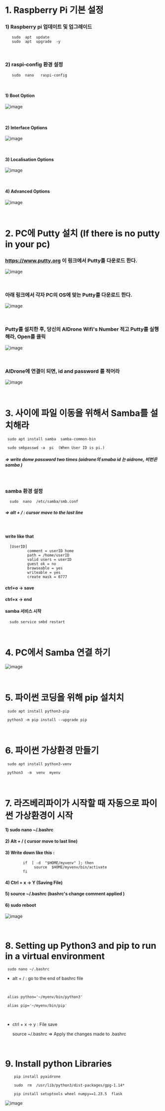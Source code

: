 # 1. Raspberry Pi 기본 설정
### 1) Raspberry pi 업데이트 및 업그레이드

       sudo  apt  update        
       sudo  apt  upgrade  -y 

<br/>

### 2) raspi-config  환경 설정
       
       sudo  nano   raspi-config

<br/>       

#### 1) Boot Option

![image](https://github.com/user-attachments/assets/f53304aa-5dc7-4588-808d-fb1c5708475c)

<br/>

#### 2) Interface Options 

![image](https://github.com/user-attachments/assets/ff6aae36-5e4a-45ae-a33b-cdfc6d3dacfd)

<br/>

#### 3) Localisation Options 

![image](https://github.com/user-attachments/assets/045760c3-3b15-4e27-9f3b-1f535b9c3344)

<br/>

#### 4) Advanced Options 

![image](https://github.com/user-attachments/assets/4245f56e-95a6-4c91-b6d2-f99a04c23a34)

<br/>

# 2. PC에 Putty 설치 (If there is no putty in your pc)

### https://www.putty.org   이 링크에서 Putty를 다운로드 한다. 

![image](https://user-images.githubusercontent.com/122161666/224391267-617a2dac-400b-4983-8a47-6379163ee5f6.png)

<br/>

### 아래 링크에서  각자 PC의 OS에 맞는 Putty를  다운로드 한다. 
![image](https://user-images.githubusercontent.com/122161666/224391765-02c437fb-357f-4e3b-9b01-a0e164b7015f.png)

<br/>

### Putty를 설치한 후, 당신의 AIDrone Wifi's Number 적고 Putty를 실행해라, Open를 클릭

![image](https://user-images.githubusercontent.com/122161666/224396899-08673c1b-b173-496a-ad1f-3d1d8a5c5929.png)

<br/>

### AIDrone에 연결이 되면,  id and password 를 적어라 

![image](https://user-images.githubusercontent.com/122161666/224398030-60dc599c-4a61-47d1-87ce-2fb846f5133f.png)

<br/>

# 3. 사이에 파일 이동을 위해서 Samba를 설치해라

     sudo apt install samba  samba-common-bin
     
     sudo smbpasswd -a  pi  (When User ID is pi.)
 
#####  =>  write donw password  two times  (aidrone의 smaba id 는 aidrone,  비번은 samba )

<br/>

###  samba 환경 설정

      sudo  nano  /etc/samba/smb.conf

##### =>  alt + /  :  cursor move to the last line

<br/>
      
####  write like that

      [UserID]
              comment = userID home
              path = /home/userID
              valid users = userID
              guest ok = no
              browseable = yes
              writeable = yes
              create mask = 0777
              
#### ctrl+o  -> save
#### ctrl+x  -> end

#### samba 서비스 시작

      sudo service smbd restart
      
<br/>

# 4. PC에서 Samba 연결 하기

![image](https://user-images.githubusercontent.com/122161666/224478786-c3a66388-0c7c-4635-ad17-22c3629327f4.png)

<br/>

# 5. 파이썬 코딩을 위해 pip 설치치

     sudo apt install python3-pip  
     
     python3 -m pip install --upgrade pip
     
<br/>

# 6. 파이썬 가상환경 만들기

     sudo apt install python3-venv
     
     python3  -m  venv  myenv

<br/>

# 7. 라즈베리파이가 시작할 때 자동으로 파이썬 가상환경이 시작

#### 1)  sudo  nano  ~/.bashrc

#### 2)  Alt + /   ( cursor move to last line)

#### 3)  Write down like this : 

            if  [ -d  "$HOME/myvenv" ]; then
                 source  $HOME/myvenv/bin/activate
            fi

#### 4)  Ctrl + x  ->  Y   (Saving File)

#### 5)  source  ~/.bashrc  (bashrc's change comment applied )

#### 6)  sudo reboot  

![image](https://github.com/user-attachments/assets/f4480cd5-2670-4328-bb85-20a7a7090933)

<br/>

# 8. Setting up Python3 and pip to run in a virtual environment 

     sudo nano ~/.bashrc

-  alt + /     : go to the end of bashrc file
  
<br/>

     alias python='~/myenv/bin/python3'
   
     alias pip='~/myenv/bin/pip'

<br/>

-  ctrl + x  ->  y   :  File save

     source   ~/.bashrc     => Apply the changes made to .bashrc

<br/>    

# 9. Install python Libraries

        pip install pyaidrone
        
        sudo  rm  /usr/lib/python3/dist-packages/gpg-1.14*
       
        pip install setuptools wheel numpy==1.23.5  flask

![image](https://github.com/user-attachments/assets/25cefbf6-dcaf-4465-9830-789605f3b111)

<br/><br/>



      

 
    
    

             
     
     
     

     
     
     






       





